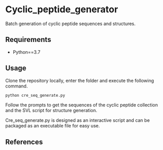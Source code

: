 # Cyclic_peptide_generator

Batch generation of cyclic peptide sequences and structures.

## Requirements

* Python==3.7

## Usage

Clone the repository locally, enter the folder and execute the following command.

```python
python cre_seq_generate.py
```

Follow the prompts to get the sequences of the cyclic peptide collection and the SVL script for structure generation.

Cre_seq_generate.py is designed as an interactive script and can be packaged as an executable file for easy use.

## References
